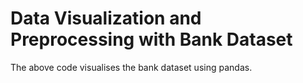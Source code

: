 # Data Visualization and Preprocessing with Bank Dataset
The above code visualises the bank dataset using pandas.
